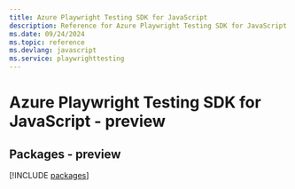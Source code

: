 ```yaml
---
title: Azure Playwright Testing SDK for JavaScript
description: Reference for Azure Playwright Testing SDK for JavaScript
ms.date: 09/24/2024
ms.topic: reference
ms.devlang: javascript
ms.service: playwrighttesting
---
```

# Azure Playwright Testing SDK for JavaScript - preview
## Packages - preview
[!INCLUDE [packages](playwright-testing-index.md)]